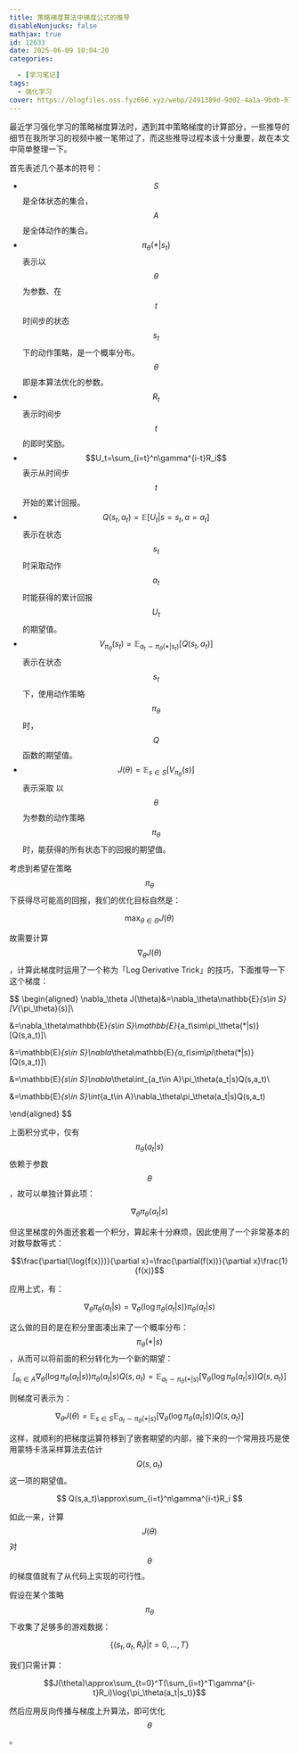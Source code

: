```yaml
---
title: 策略梯度算法中梯度公式的推导
disableNunjucks: false
mathjax: true
id: 12633
date: 2025-06-09 10:04:20
categories:

  - [学习笔记]
tags:
  - 强化学习
cover: https://blogfiles.oss.fyz666.xyz/webp/2491389d-9d02-4a1a-9bdb-0765162ed58f.webp
---
```


最近学习强化学习的策略梯度算法时，遇到其中策略梯度的计算部分，一些推导的细节在我所学习的视频中被一笔带过了，而这些推导过程本该十分重要，故在本文中简单整理一下。

首先表述几个基本的符号：

- $$S$$ 是全体状态的集合，$$A$$ 是全体动作的集合。
- $$\pi_\theta(*|s_t)$$ 表示以 $$\theta$$ 为参数、在 $$t$$ 时间步的状态 $$s_t$$ 下的动作策略，是一个概率分布。$$\theta$$ 即是本算法优化的参数。
- $$R_t$$ 表示时间步 $$t$$ 的即时奖励。
- $$U_t=\sum_{i=t}^n\gamma^{i-t}R_i$$ 表示从时间步 $$t$$ 开始的累计回报。
- $$Q(s_t,a_t)=\mathbb{E}[U_t|s=s_t,a=a_t]$$ 表示在状态 $$s_t$$ 时采取动作 $$a_t$$ 时能获得的累计回报 $$U_t$$ 的期望值。
- $$V_{\pi_\theta}(s_t)=\mathbb{E}_{a_t\sim\pi_\theta(*|s_t)}[Q(s_t,a_t)]$$ 表示在状态 $$s_t$$ 下，使用动作策略 $$\pi_\theta$$ 时，$$Q$$ 函数的期望值。
- $$J(\theta)=\mathbb{E}_{s\in S}[V_{\pi_\theta}(s)]$$ 表示采取 以$$\theta$$ 为参数的动作策略 $$\pi_\theta$$ 时，能获得的所有状态下的回报的期望值。

考虑到希望在策略 $$\pi_\theta$$ 下获得尽可能高的回报，我们的优化目标自然是：

$$\max_{\theta\in\Theta}J(\theta)$$

故需要计算 $$\nabla_\theta J(\theta)$$，计算此梯度时运用了一个称为「Log Derivative Trick」的技巧，下面推导一下这个梯度：

$$
\begin{aligned}
\nabla_\theta J(\theta)&=\nabla_\theta\mathbb{E}_{s\in S}[V_{\pi_\theta}(s)]\\

&=\nabla_\theta\mathbb{E}_{s\in S}\mathbb{E}_{a_t\sim\pi_\theta(*|s)}[Q(s,a_t)]\\

&=\mathbb{E}_{s\in S}\nabla_\theta\mathbb{E}_{a_t\sim\pi_\theta(*|s)}[Q(s,a_t)]\\

&=\mathbb{E}_{s\in S}\nabla_\theta\int_{a_t\in A}\pi_\theta(a_t|s)Q(s,a_t)\\

&=\mathbb{E}_{s\in S}\int_{a_t\in A}\nabla_\theta\pi_\theta(a_t|s)Q(s,a_t)

\end{aligned}
$$

上面积分式中，仅有 $$\pi_\theta(a_t|s)$$ 依赖于参数 $$\theta$$，故可以单独计算此项：

$$
\nabla_\theta\pi_\theta(a_t|s)
$$

但这里梯度的外面还套着一个积分，算起来十分麻烦，因此使用了一个非常基本的对数导数等式：

$$\frac{\partial(\log{f(x)})}{\partial x}=\frac{\partial(f(x))}{\partial x}\frac{1}{f(x)}$$


应用上式，有：

$$
\nabla_\theta\pi_\theta(a_t|s)=\nabla_\theta(\log{\pi_\theta(a_t|s)})\pi_\theta(a_t|s)
$$

这么做的目的是在积分里面凑出来了一个概率分布：$$\pi_\theta(*|s)$$，从而可以将前面的积分转化为一个新的期望：

$$
\int_{a_t\in A}\nabla_\theta(\log{\pi_\theta(a_t|s)})\pi_\theta(a_t|s)Q(s,a_t)=\mathbb{E}_{a_t\sim\pi_\theta(*|s)}[\nabla_\theta(\log{\pi_\theta(a_t|s)})Q(s,a_t)]
$$

则梯度可表示为：

$$\nabla_\theta J(\theta)=\mathbb{E}_{s\in S}\mathbb{E}_{a_t\sim\pi_\theta(*|s)}[\nabla_\theta(\log{\pi_\theta(a_t|s)})Q(s,a_t)]$$

这样，就顺利的把梯度运算符移到了嵌套期望的内部，接下来的一个常用技巧是使用蒙特卡洛采样算法去估计 $$Q(s,a_t)$$ 这一项的期望值。

$$
Q(s,a_t)\approx\sum_{i=t}^n\gamma^{i-t}R_i
$$

如此一来，计算 $$J(\theta)$$ 对 $$\theta$$ 的梯度值就有了从代码上实现的可行性。


假设在某个策略 $$\pi_\theta$$ 下收集了足够多的游戏数据：

$$\{(s_t,a_t,R_t)|t=0,\dots,T\}$$

我们只需计算：

$$J(\theta)\approx\sum_{t=0}^T(\sum_{i=t}^T\gamma^{i-t}R_i)\log{\pi_\theta(a_t|s_t)}$$


然后应用反向传播与梯度上升算法，即可优化 $$\theta$$。